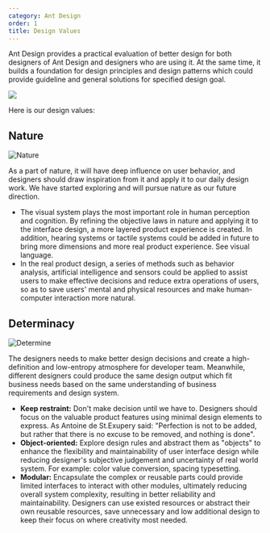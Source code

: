 ```yaml
---
category: Ant Design
order: 1
title: Design Values
---
```


Ant Design provides a practical evaluation of better design for both designers of Ant Design and designers who are using it. At the same time, it builds a foundation for design principles and design patterns which could provide guideline and general solutions for specified design goal.

<div>
  <img src="https://gw.alipayobjects.com/zos/rmsportal/kEwBspjVFChYqhqafCiW.png" />
</div>

Here is our design values:

## Nature

<div>
  <img src="https://gw.alipayobjects.com/zos/rmsportal/cdaxgaTMQCGTqjdlwwgt.png" alt="Nature" />
</div>

As a part of nature, it will have deep influence on user behavior, and designers should draw inspiration from it and apply it to our daily design work. We have started exploring and will pursue nature as our future direction.

- The visual system plays the most important role in human perception and cognition. By refining the objective laws in nature and applying it to the interface design, a more layered product experience is created. In addition, hearing systems or tactile systems could be added in future to bring more dimensions and more real product experience. See visual language.
- In the real product design, a series of methods such as behavior analysis, artificial intelligence and sensors could be applied to assist users to make effective decisions and reduce extra operations of users, so as to save users' mental and physical resources and make human-computer interaction more natural.

## Determinacy

<div>
  <img src="https://gw.alipayobjects.com/zos/rmsportal/ZxgRAMzXNrxHTcvMLchq.png" alt="Determine" />
</div>

The designers needs to make better design decisions and create a high-definition and low-entropy atmosphere for developer team. Meanwhile, different designers could produce the same design output which fit business needs based on the same understanding of business requirements and design system.

- **Keep restraint:** Don't make decision until we have to. Designers should focus on the valuable product features using minimal design elements to express. As Antoine de St.Exupery said: "Perfection is not to be added, but rather that there is no excuse to be removed, and nothing is done".
- **Object-oriented:** Explore design rules and abstract them as "objects" to enhance the flexibility and maintainability of user interface design while reducing designer's subjective judgement and uncertainty of real world system. For example: color value conversion, spacing typesetting.
- **Modular:** Encapsulate the complex or reusable parts could provide limited interfaces to interact with other modules, ultimately reducing overall system complexity, resulting in better reliability and maintainability. Designers can use existed resources or abstract their own reusable resources, save unnecessary and low additional design to keep their focus on where creativity most needed.
